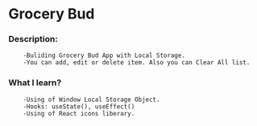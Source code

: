 # Grocery Bud

### Description:

        -Buliding Grocery Bud App with Local Storage.
        -You can add, edit or delete item. Also you can Clear All list.

### What I learn?

        -Using of Window Local Storage Object.
        -Hooks: useState(), useEffect() 
        -Using of React icons liberary.
